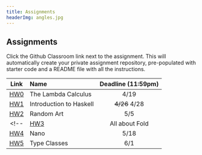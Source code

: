 ```yaml
---
title: Assignments
headerImg: angles.jpg
---
```


## Assignments

Click the Github Classroom link next to the assignment. 
This will automatically create your private assignment repository, 
pre-populated with starter code and a README file with all the instructions.


| Link                                             | Name                            | Deadline (11:59pm)        |
|:------------------------------------------------:|:--------------------------------|:-------------------------:|
| [HW0](https://classroom.github.com/a/XoNfheYU)   | The Lambda Calculus             | 4/19                      |
| [HW1](https://classroom.github.com/a/EkRI9_oL)   | Introduction to Haskell         | ~~4/26~~ 4/28             |
| [HW2](https://classroom.github.com/a/mx-NJIdE)   | Random Art                      | 5/5                      |
<!-- | [HW3](https://classroom.github.com/a/LcaF_xdk)   | All about Fold                  | 5/6                       |
| [HW4](https://classroom.github.com/a/B1XjvCJJ)   | Nano                            | 5/18                      |
| [HW5](https://classroom.github.com/a/8tQaZ1l8)   | Type Classes                    | 6/1                       |  -->



<!-- 
## Past Exams

- [Midterm Fa 19](/static/raw/130-midterm-fa19.pdf) ([solution](/static/raw/130-midterm-fa19-solution.pdf)),
  [Midterm Wi 19](/static/raw/130-midterm-wi19.pdf) ([solution](/static/raw/130-midterm-wi19-solution.pdf)).

- [Final Fa 19](/static/raw/130-final-fa19.pdf) ([solution](/static/raw/130-final-fa19-solution.pdf)),
  [Final Wi 19](/static/raw/130-final-wi19.pdf) ([solution](/static/raw/130-final-wi19-solution.pdf)). 
  -->
  

